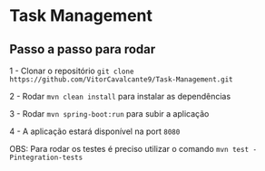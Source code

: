 # Task Management

## Passo a passo para rodar

1 - Clonar o repositório `git clone https://github.com/VitorCavalcante9/Task-Management.git`

2 - Rodar `mvn clean install` para instalar as dependências

3 - Rodar `mvn spring-boot:run` para subir a aplicação

4 - A aplicação estará disponível na port `8080`

OBS: Para rodar os testes é preciso utilizar o comando `mvn test -Pintegration-tests`
